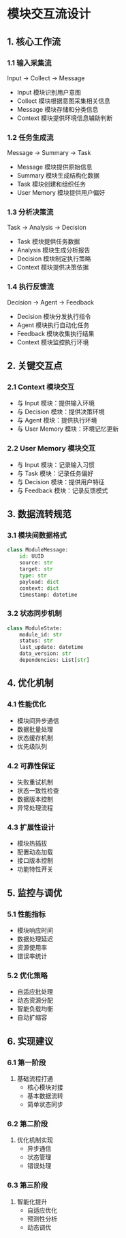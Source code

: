 # 模块交互流设计

## 1. 核心工作流

### 1.1 输入采集流
Input -> Collect -> Message
- Input 模块识别用户意图
- Collect 模块根据意图采集相关信息
- Message 模块存储和分类信息
- Context 模块提供环境信息辅助判断

### 1.2 任务生成流
Message -> Summary -> Task
- Message 模块提供原始信息
- Summary 模块生成结构化数据
- Task 模块创建和组织任务
- User Memory 模块提供用户偏好

### 1.3 分析决策流
Task -> Analysis -> Decision
- Task 模块提供任务数据
- Analysis 模块生成分析报告
- Decision 模块制定执行策略
- Context 模块提供决策依据

### 1.4 执行反馈流
Decision -> Agent -> Feedback
- Decision 模块分发执行指令
- Agent 模块执行自动化任务
- Feedback 模块收集执行结果
- Context 模块监控执行环境

## 2. 关键交互点

### 2.1 Context 模块交互
- 与 Input 模块：提供输入环境
- 与 Decision 模块：提供决策环境
- 与 Agent 模块：提供执行环境
- 与 User Memory 模块：环境记忆更新

### 2.2 User Memory 模块交互
- 与 Input 模块：记录输入习惯
- 与 Task 模块：记录任务偏好
- 与 Decision 模块：提供用户特征
- 与 Feedback 模块：记录反馈模式

## 3. 数据流转规范

### 3.1 模块间数据格式
```python
class ModuleMessage:
    id: UUID
    source: str
    target: str
    type: str
    payload: dict
    context: dict
    timestamp: datetime
```

### 3.2 状态同步机制
```python
class ModuleState:
    module_id: str
    status: str
    last_update: datetime
    data_version: str
    dependencies: List[str]
```

## 4. 优化机制

### 4.1 性能优化
- 模块间异步通信
- 数据批量处理
- 状态缓存机制
- 优先级队列

### 4.2 可靠性保证
- 失败重试机制
- 状态一致性检查
- 数据版本控制
- 异常处理流程

### 4.3 扩展性设计
- 模块热插拔
- 配置动态加载
- 接口版本控制
- 功能特性开关

## 5. 监控与调优

### 5.1 性能指标
- 模块响应时间
- 数据处理延迟
- 资源使用率
- 错误率统计

### 5.2 优化策略
- 自适应批处理
- 动态资源分配
- 智能负载均衡
- 自动扩缩容

## 6. 实现建议

### 6.1 第一阶段
1. 基础流程打通
   - 核心模块对接
   - 基本数据流转
   - 简单状态同步

### 6.2 第二阶段
1. 优化机制实现
   - 异步通信
   - 状态管理
   - 错误处理

### 6.3 第三阶段
1. 智能化提升
   - 自适应优化
   - 预测性分析
   - 动态调优
